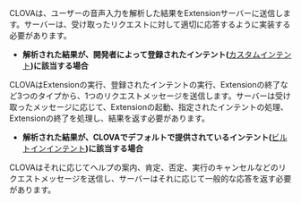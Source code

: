 ﻿CLOVAは、ユーザーの音声入力を解析した結果をExtensionサーバーに送信します。サーバーは、受け取ったリクエストに対して適切に応答するように実装する必要があります。

* **解析された結果が、開発者によって登録されたインテント(**[カスタムインテント](/Design/Design_Guideline_For_Extension.md#CustomIntent)**)に該当する場合**

CLOVAはExtensionの実行、登録されたインテントの実行、Extensionの終了など3つのタイプから、1つのリクエストメッセージを送信します。サーバーは受け取ったメッセージに応じて、Extensionの起動、指定されたインテントの処理、Extensionの終了を処理し、結果を返す必要があります。

* **解析された結果が、CLOVAでデフォルトで提供されているインテント(**[ビルトインインテント](/Design/Design_Guideline_For_Extension.md#BuiltinIntent)**)に該当する場合**

CLOVAはそれに応じてヘルプの案内、肯定、否定、実行のキャンセルなどのリクエストメッセージを送信し、サーバーはそれに応じて一般的な応答を返す必要があります。
